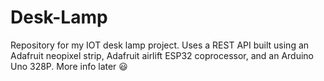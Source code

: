 # Desk-Lamp
Repository for my IOT desk lamp project.  Uses a REST API built using an Adafruit neopixel strip, Adafruit airlift ESP32 coprocessor, and an Arduino Uno 328P.
More info later :smiley:

